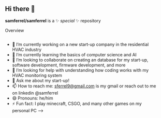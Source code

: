 ## Hi there 👋

**samferrel/samferrel** is a ✨ _special_ ✨ repository

Overview
##
- 🔭 I’m currently working on a new start-up company in the residential HVAC industry
- 🌱 I’m currently learning the basics of computer science and AI 
- 👯 I’m looking to collaborate on creating an database for my start-up, software development, firmware development, and more
- 🤔 I’m looking for help with understanding how coding works with my HVAC monitoring system
- 💬 Ask me about my start-up!
- 📫 How to reach me: sferrel9@gmail.com is my gmail or reach out to me on linkedin @samferrel
- 😄 Pronouns: he/him
- ⚡ Fun fact: I play minecraft, CSGO, and many other games on my personal PC 
-->

